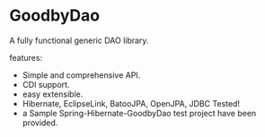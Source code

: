 GoodbyDao
=========

A fully functional generic DAO library.


features:

  - Simple and comprehensive API.
  - CDI support.
  - easy extensible.
  - Hibernate, EclipseLink, BatooJPA, OpenJPA, JDBC Tested!
  - a Sample Spring-Hibernate-GoodbyDao test project have been provided.

